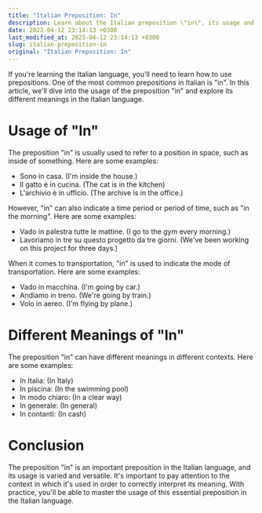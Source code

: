 ```yaml
---
title: "Italian Preposition: In"
description: Learn about the Italian preposition \"in\", its usage and different meanings in the Italian language.
date: 2023-04-12 23:14:13 +0300
last_modified_at: 2023-04-12 23:14:13 +0300
slug: italian-preposition-in
original: "Italian Preposition: In"
---
```

If you're learning the Italian language, you'll need to learn how to use prepositions. One of the most common prepositions in Italian is "in". In this article, we'll dive into the usage of the preposition "in" and explore its different meanings in the Italian language.

# Usage of "In"
The preposition "in" is usually used to refer to a position in space, such as inside of something. Here are some examples:

- Sono in casa. (I'm inside the house.)
- Il gatto è in cucina. (The cat is in the kitchen)
- L'archivio è in ufficio. (The archive is in the office.)

However, "in" can also indicate a time period or period of time, such as "in the morning". Here are some examples:

- Vado in palestra tutte le mattine. (I go to the gym every morning.)
- Lavoriamo in tre su questo progetto da tre giorni. (We've been working on this project for three days.)

When it comes to transportation, "in" is used to indicate the mode of transportation. Here are some examples:

- Vado in macchina. (I'm going by car.)
- Andiamo in treno. (We're going by train.)
- Volo in aereo. (I'm flying by plane.)

# Different Meanings of "In"
The preposition "in" can have different meanings in different contexts. Here are some examples:

- In Italia: (In Italy)
- In piscina: (In the swimming pool)
- In modo chiaro: (In a clear way)
- In generale: (In general)
- In contanti: (In cash)

# Conclusion
The preposition "in" is an important preposition in the Italian language, and its usage is varied and versatile. It's important to pay attention to the context in which it's used in order to correctly interpret its meaning. With practice, you'll be able to master the usage of this essential preposition in the Italian language.